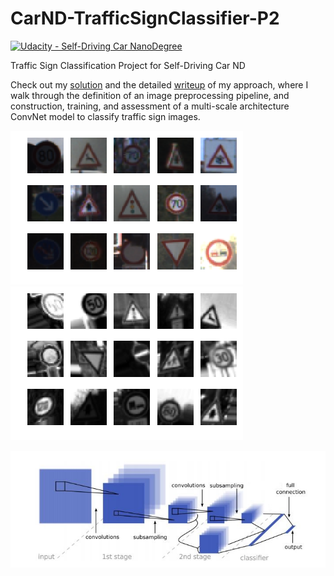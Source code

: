 # CarND-TrafficSignClassifier-P2
[original_sample]: ./examples/original_sample.png 
[architecture]: ./examples/architecture.jpg
[deformed_sample]: ./examples/deformed_sample.png 

[![Udacity - Self-Driving Car NanoDegree](https://s3.amazonaws.com/udacity-sdc/github/shield-carnd.svg)](http://www.udacity.com/drive)

Traffic Sign Classification Project for Self-Driving Car ND

Check out my [solution](Traffic_Sign_Classifier.ipynb) and the detailed [writeup](writeup.md) of my approach, where I walk through the definition of an image preprocessing pipeline, and construction, training, and assessment of a multi-scale architecture ConvNet model to classify traffic sign images.

![original_sample]
![deformed_sample]

![architecture]
